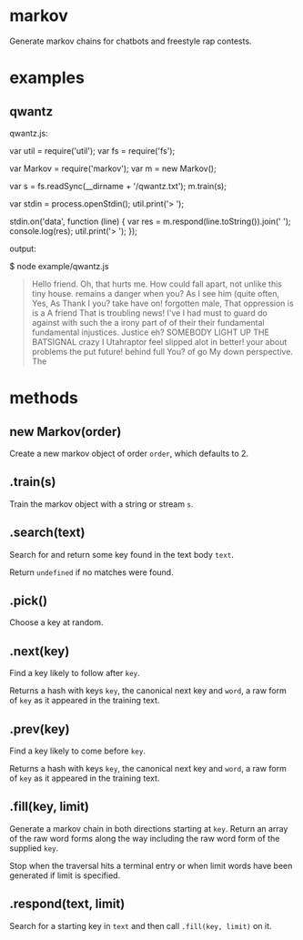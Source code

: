 markov
======

Generate markov chains for chatbots and freestyle rap contests.

examples
========

qwantz
------

qwantz.js:

  var util = require('util');
  var fs = require('fs');
  
  var Markov = require('markov');
  var m = new Markov();
  
  var s = fs.readSync(__dirname + '/qwantz.txt');
  m.train(s);

  var stdin = process.openStdin();
  util.print('> ');
  
  stdin.on('data', function (line) {
    var res = m.respond(line.toString()).join(' ');
    console.log(res);
    util.print('> ');
  });

output:

  $ node example/qwantz.js 
  > Hello friend.
  Oh, that hurts me. How could fall apart, not unlike this tiny house. remains a danger when you? As I see him (quite often, Yes, As Thank I you? take have on! forgotten male, That oppression is is a A friend
  > That is troubling news!
  I've I had must to guard do against with such the a irony part of of their their fundamental fundamental injustices.
  > Justice eh? SOMEBODY LIGHT UP THE BATSIGNAL
  crazy I Utahraptor feel slipped alot in better! your about problems the put future! behind full You? of go My down perspective. The

methods
=======

new Markov(order)
-----------------

Create a new markov object of order `order`, which defaults to 2.

.train(s)
---------

Train the markov object with a string or stream `s`.

.search(text)
-------------

Search for and return some key found in the text body `text`.

Return `undefined` if no matches were found.

.pick()
-------

Choose a key at random.

.next(key)
----------

Find a key likely to follow after `key`.

Returns a hash with keys `key`, the canonical next key and `word`, a raw form of
`key` as it appeared in the training text.

.prev(key)
----------

Find a key likely to come before `key`.

Returns a hash with keys `key`, the canonical next key and `word`, a raw form of
`key` as it appeared in the training text.

.fill(key, limit)
-----------------

Generate a markov chain in both directions starting at `key`. Return an array of
the raw word forms along the way including the raw word form of the supplied
`key`.

Stop when the traversal hits a terminal entry or when limit words have been
generated if limit is specified.

.respond(text, limit)
---------------------

Search for a starting key in `text` and then call `.fill(key, limit)` on it.
